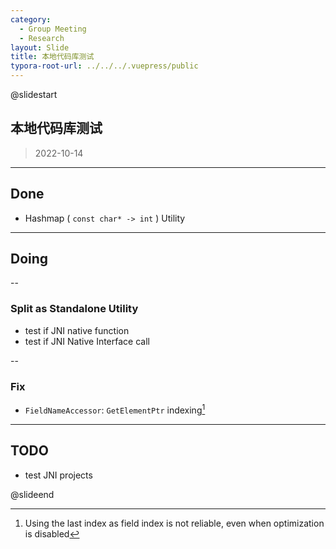```yaml
---
category:
  - Group Meeting
  - Research
layout: Slide
title: 本地代码库测试
typora-root-url: ../../../.vuepress/public
---
```


@slidestart

## 本地代码库测试

> 2022-10-14

---

## Done

- Hashmap ( `const char* -> int` ) Utility

---

## Doing

--

### Split as Standalone Utility

- test if JNI native function
- test if JNI Native Interface call

--

### Fix

- `FieldNameAccessor`: `GetElementPtr` indexing[^1]

[^1]: Using the last index as field index is not reliable, even when optimization is disabled

---

## TODO

- test JNI projects

@slideend
